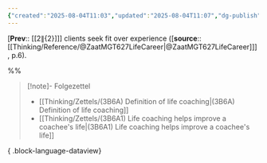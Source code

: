 ```yaml
---
{"created":"2025-08-04T11:03","updated":"2025-08-04T11:07","dg-publish":true,"permalink":"/3-b6-a2-life-coaching-clients-seek-fit-over-experience/","dgPassFrontmatter":true,"noteIcon":"1"}
---
```


[**Prev**:: [[${2}\|${2}]]] clients seek fit over experience ([**source**:: [[Thinking/Reference/@ZaatMGT627LifeCareer\|@ZaatMGT627LifeCareer]]], p.6). 

%%

> [!note]- Folgezettel
>  - [[Thinking/Zettels/(3B6A) Definition of life coaching\|(3B6A) Definition of life coaching]]
> - [[Thinking/Zettels/(3B6A1) Life coaching  helps improve a coachee's life\|(3B6A1) Life coaching  helps improve a coachee's life]]
> 
{ .block-language-dataview}